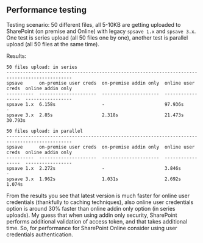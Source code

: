 ## Performance testing

Testing scenario: 50 different files, all 5-10KB are getting uploaded to SharePoint (on premise and Online) with legacy `spsave 1.x` and `spsave 3.x`. One test is series upload (all 50 files one by one), another test is parallel upload (all 50 files at the same time).  

Results:
 ```
50 files upload: in series
----------------------------------------------------------------------------------------------
spsave      on-premise user creds  on-premise addin only  online user creds  online addin only
----------  ---------------------  ---------------------  -----------------  -----------------
spsave 1.x  6.158s                 -                      97.936s            -
spsave 3.x  2.85s                  2.318s                 21.473s            30.793s

50 files upload: in parallel
----------------------------------------------------------------------------------------------
spsave      on-premise user creds  on-premise addin only  online user creds  online addin only
----------  ---------------------  ---------------------  -----------------  -----------------
spsave 1.x  2.272s                 -                      3.846s             -
spsave 3.x  1.962s                 1.031s                 2.692s             1.074s
``` 

From the results you see that latest version is much faster for online user credentials (thankfully to caching techniques), also online user credentials option is around 30% faster than online addin only option (in series uploads). My guess that when using addin only security, SharePoint performs additional validation of access token, and that takes additional time. So, for performance for SharePoint Online consider using user credentials authentication. 